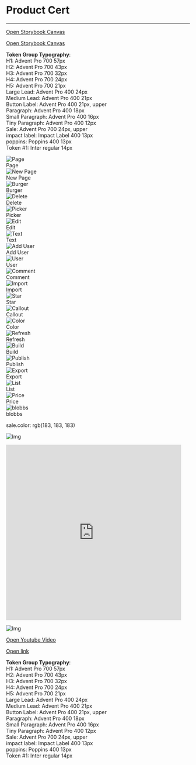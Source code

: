 
# Product Cert

---

  
[Open Storybook Canvas](https://6195b518b76f57003aa69b4c-ynczzfqqyq.chromatic.com?path=%2Fdocs%2Fcolors--success-color&addons=1&stories=0&panel=true&nav=false)  


  
[Open Storybook Canvas](https://6195b518b76f57003aa69b4c-ynczzfqqyq.chromatic.com?path=%2Fdocs%2Fcolors--success-color&addons=1&stories=0&panel=true&nav=false)  


  
**Token Group Typography**:    
H1: Advent Pro 700 57px  
H2: Advent Pro 700 43px  
H3: Advent Pro 700 32px  
H4: Advent Pro 700 24px  
H5: Advent Pro 700 21px  
Large Lead: Advent Pro 400 24px  
Medium Lead: Advent Pro 400 21px  
Button Label: Advent Pro 400 21px, upper  
Paragraph: Advent Pro 400 18px  
Small Paragraph: Advent Pro 400 16px  
Tiny Paragraph: Advent Pro 400 12px  
Sale: Advent Pro 700 24px, upper  
impact label: Impact Label 400 13px  
poppins: Poppins 400 13px  
Token #1: Inter regular 14px  


  
![Page](https://studio-assets.supernova.io/design-systems/95692/a7dc58f9-f27c-4d8e-afd0-21889234eb7f.png)  
Page  
![New Page](https://studio-assets.supernova.io/design-systems/95692/aa2ab950-939b-46cd-a44d-25dbd65b36d1.png)  
New Page  
![Burger](https://studio-assets.supernova.io/design-systems/95692/c3c71ea5-8e93-4d5e-a827-70e3a9e83647.png)  
Burger  
![Delete](https://studio-assets.supernova.io/design-systems/95692/aba3dfa0-454b-45e7-b489-aeb196016dcb.png)  
Delete  
![Picker](https://studio-assets.supernova.io/design-systems/95692/47277f22-f183-41f3-be1c-34455423a1bf.png)  
Picker  
![Edit](https://studio-assets.supernova.io/design-systems/95692/5da6116f-a0f4-4167-9ce3-675b809370ad.png)  
Edit  
![Text](https://studio-assets.supernova.io/design-systems/95692/013a4526-50f3-44ac-805c-5e6d1d39bbc6.png)  
Text  
![Add User](https://studio-assets.supernova.io/design-systems/95692/5cc317ac-21bc-4ed1-a739-41cdcf6f0ef8.png)  
Add User  
![User](https://studio-assets.supernova.io/design-systems/95692/d45b270c-f1b8-4b47-8953-a90f3994a3c4.png)  
User  
![Comment](https://studio-assets.supernova.io/design-systems/95692/58545d52-c25f-47ee-bd6f-7252ba97cb84.png)  
Comment  
![Import](https://studio-assets.supernova.io/design-systems/95692/c5fc31e6-7419-4335-b269-31ff9111ac25.png)  
Import  
![Star](https://studio-assets.supernova.io/design-systems/95692/37064805-5d3f-43e6-849c-4b5e18a87a26.png)  
Star  
![Callout](https://studio-assets.supernova.io/design-systems/95692/e3e4cfc9-6bf6-4ef5-849a-59023e084c52.png)  
Callout  
![Color](https://studio-assets.supernova.io/design-systems/95692/c7f108ee-8731-4cab-aa34-76485fa2ba01.png)  
Color  
![Refresh](https://studio-assets.supernova.io/design-systems/95692/98d0b800-0648-4b7e-934f-6a17d5d20383.png)  
Refresh  
![Build](https://studio-assets.supernova.io/design-systems/95692/231cd2a9-e3c0-4691-b5a4-ecdcc532cf78.png)  
Build  
![Publish](https://studio-assets.supernova.io/design-systems/95692/385e9885-9143-4f2c-9ebf-6b718becf457.png)  
Publish  
![Export](https://studio-assets.supernova.io/design-systems/95692/d59e37a6-fe68-4829-b801-adfd2c7d58e0.png)  
Export  
![List](https://studio-assets.supernova.io/design-systems/95692/710e401e-2f14-44d3-bec7-d1e4f6f1082c.png)  
List  
![Price](https://studio-assets.supernova.io/design-systems/95692/a4630d08-6d9b-411f-ad62-1a11ad87e202.png)  
Price  
![blobbs](https://studio-assets.supernova.io/design-systems/95692/5c4a0b08-eb90-44a9-bd61-e843771405fe.png)  
blobbs  


  
sale.color: rgb(183, 183, 183)  


![Img](https://studio-assets.supernova.io/design-systems/95692/1d2b9fae-0461-4d43-a675-85452217bfad.gif)

<div style="width:480px"><iframe allow="fullscreen" frameBorder="0" height="480" src="https://giphy.com/embed/Jsy4fltgRzBunW9Nk9/video" width="480"></iframe></div>

![Img](https://studio-assets.supernova.io/design-systems/95692/51403ba1-0fdd-40e3-96a0-c7f52ea93884.gif)

  
[Open Youtube Video](https://www.youtube.com/embed/0xOfPSqqgrQ)  


  
[Open link](https://scitechdaily.com/images/Type-Ia-Supernova-1.gif)  


  
**Token Group Typography**:    
H1: Advent Pro 700 57px  
H2: Advent Pro 700 43px  
H3: Advent Pro 700 32px  
H4: Advent Pro 700 24px  
H5: Advent Pro 700 21px  
Large Lead: Advent Pro 400 24px  
Medium Lead: Advent Pro 400 21px  
Button Label: Advent Pro 400 21px, upper  
Paragraph: Advent Pro 400 18px  
Small Paragraph: Advent Pro 400 16px  
Tiny Paragraph: Advent Pro 400 12px  
Sale: Advent Pro 700 24px, upper  
impact label: Impact Label 400 13px  
poppins: Poppins 400 13px  
Token #1: Inter regular 14px  
